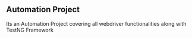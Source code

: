 ## Automation Project
Its an Automation Project covering all webdriver functionalities along with TestNG Framework
